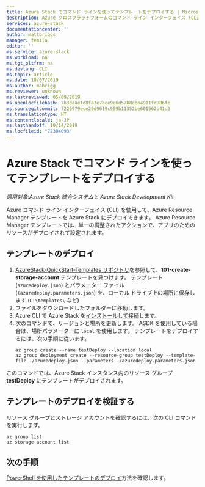 ```yaml
---
title: Azure Stack でコマンド ラインを使ってテンプレートをデプロイする | Microsoft Docs
description: Azure クロスプラットフォームのコマンド ライン インターフェイス (CLI) を使用して、Azure Stack にテンプレートをデプロイする方法を説明します。
services: azure-stack
documentationcenter: ''
author: mattbriggs
manager: femila
editor: ''
ms.service: azure-stack
ms.workload: na
ms.tgt_pltfrm: na
ms.devlang: CLI
ms.topic: article
ms.date: 10/07/2019
ms.author: mabrigg
ms.reviewer: unknown
ms.lastreviewed: 05/09/2019
ms.openlocfilehash: 7b3daaefd8fa7e7bce9c6d5708e664911fc906fe
ms.sourcegitcommit: 7226979ece29d9619c959b11352be601562b41d3
ms.translationtype: HT
ms.contentlocale: ja-JP
ms.lasthandoff: 10/14/2019
ms.locfileid: "72304093"
---
```

# <a name="deploy-a-template-with-the-command-line-in-azure-stack"></a>Azure Stack でコマンド ラインを使ってテンプレートをデプロイする

*適用対象:Azure Stack 統合システムと Azure Stack Development Kit*

Azure コマンド ライン インターフェイス (CLI) を使用して、Azure Resource Manager テンプレートを Azure Stack にデプロイできます。 Azure Resource Manager テンプレートでは、単一の調整されたアクションで、アプリのためのリソースがデプロイされて設定されます。

## <a name="deploy-template"></a>テンプレートのデプロイ

1. [AzureStack-QuickStart-Templates リポジトリ](https://aka.ms/AzureStackGitHub)を参照して、**101-create-storage-account** テンプレートを見つけます。 テンプレート (`azuredeploy.json`) とパラメーター ファイル (`(azuredeploy.parameters.json`) を、ローカル ドライブ上の場所に保存します (`C:\templates\` など)
2. ファイルをダウンロードしたフォルダーに移動します。 
3. Azure CLI で Azure Stack を[インストールして接続](azure-stack-version-profiles-azurecli2.md)します。
4. 次のコマンドで、リージョンと場所を更新します。 ASDK を使用している場合は、場所パラメーターに `local` を使用します。 テンプレートをデプロイするには、次の手順に従います。
    ```azurecli
    az group create --name testDeploy --location local
    az group deployment create --resource-group testDeploy --template-file ./azuredeploy.json --parameters ./azuredeploy.parameters.json
    ```

このコマンドでは、Azure Stack インスタンス内のリソース グループ **testDeploy** にテンプレートがデプロイされます。

## <a name="validate-template-deployment"></a>テンプレートのデプロイを検証する

リソース グループとストレージ アカウントを確認するには、次の CLI コマンドを実行します。

```azurecli
az group list
az storage account list
```

## <a name="next-steps"></a>次の手順

[PowerShell を使用したテンプレートのデプロイ](azure-stack-deploy-template-powershell.md)方法を確認します。
